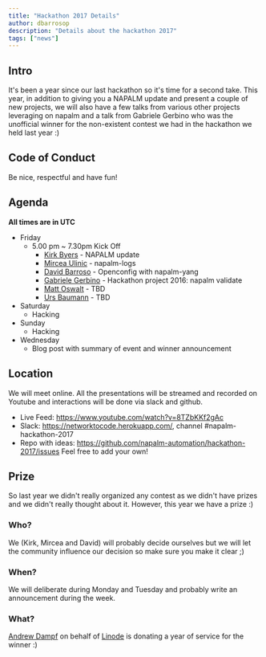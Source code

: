 ```yaml
---
title: "Hackathon 2017 Details"
author: dbarrosop
description: "Details about the hackathon 2017"
tags: ["news"]
---
```



## Intro

It's been a year since our last hackathon so it's time for a second take. This year, in addition to giving you a NAPALM update and present a couple of new projects, we will also have a few talks from various other projects leveraging on napalm and a talk from Gabriele Gerbino who was the unofficial winner for the non-existent contest we had in the hackathon we held last year :)

## Code of Conduct

Be nice, respectful and have fun!

## Agenda

**All times are in UTC**

* Friday
  * 5.00 pm ~ 7.30pm Kick Off
    * [Kirk Byers](/ktbyers) - NAPALM update
    * [Mircea Ulinic](/mirceaulinic) - napalm-logs
    * [David Barroso](/dbarrosop) - Openconfig with napalm-yang
    * [Gabriele Gerbino](https://projectme10.wordpress.com) - Hackathon project 2016: napalm validate
    * [Matt Oswalt]() - TBD
    * [Urs Baumann]() - TBD
* Saturday
  * Hacking
* Sunday
  * Hacking
* Wednesday
  * Blog post with summary of event and winner announcement

## Location

We will meet online. All the presentations will be streamed and recorded on Youtube and interactions will be done via slack and github.

* Live Feed: https://www.youtube.com/watch?v=8TZbKKf2gAc
* Slack: https://networktocode.herokuapp.com/, channel #napalm-hackathon-2017
* Repo with ideas: https://github.com/napalm-automation/hackathon-2017/issues
  Feel free to add your own!

## Prize

So last year we didn't really organized any contest as we didn't have prizes and we didn't really thought about it. However, this year we have a prize :)

### Who?

We (Kirk, Mircea and David) will probably decide ourselves but we will let the community influence our decision so make sure you make it clear ;)

### When?

We will deliberate during Monday and Tuesday and probably write an announcement during the week.

### What?

[Andrew Dampf](https://www.linkedin.com/in/andrew-dampf-1237a418/) on behalf of [Linode](https://www.linode.com) is donating a year of service for the winner :)
